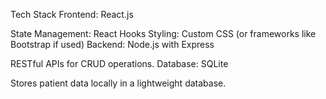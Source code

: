 Tech Stack
Frontend: React.js

State Management: React Hooks
Styling: Custom CSS (or frameworks like Bootstrap if used)
Backend: Node.js with Express

RESTful APIs for CRUD operations.
Database: SQLite

Stores patient data locally in a lightweight database.
